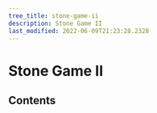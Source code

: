 ```yaml
---
tree_title: stone-game-ii
description: Stone Game II
last_modified: 2022-06-09T21:23:28.2328
---
```


# Stone Game II

## Contents
